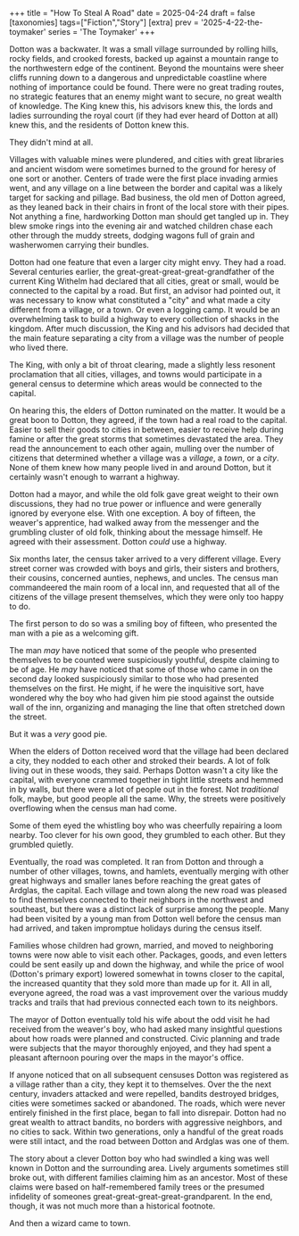 +++
title = "How To Steal A Road"
date = 2025-04-24
draft = false
[taxonomies]
tags=["Fiction","Story"]
[extra]
prev = '2025-4-22-the-toymaker'
series = 'The Toymaker'
+++

Dotton was a backwater. It was a small village surrounded by rolling hills, rocky fields, and crooked forests, backed up against a mountain range to the northwestern edge of the continent. Beyond the mountains were sheer cliffs running down to a dangerous and unpredictable coastline where nothing of importance could be found. There were no great trading routes, no strategic features that an enemy might want to secure, no great wealth of knowledge. The King knew this, his advisors knew this, the lords and ladies surrounding the royal court (if they had ever heard of Dotton at all) knew this, and the residents of Dotton knew this. 

They didn't mind at all.

Villages with valuable mines were plundered, and cities with great libraries and ancient wisdom were sometimes burned to the ground for heresy of one sort or another. Centers of trade were the first place invading armies went, and any village on a line between the border and capital was a likely target for sacking and pillage. Bad business, the old men of Dotton agreed, as they leaned back in their chairs in front of the local store with their pipes. Not anything a fine, hardworking Dotton man should get tangled up in. They blew smoke rings into the evening air and watched children chase each other through the muddy streets, dodging wagons full of grain and washerwomen carrying their bundles. 

Dotton had one feature that even a larger city might envy. They had a road. Several centuries earlier, the great-great-great-great-grandfather of the current King Withelm had declared that all cities, great or small, would be connected to the capital by a road. But first, an advisor had pointed out, it was necessary to know what constituted a "city" and what made a city different from a village, or a town. Or even a logging camp. It would be an overwhelming task to build a highway to every collection of shacks in the kingdom. After much discussion, the King and his advisors had decided that the main feature separating a city from a village was the number of people who lived there. 

The King, with only a bit of throat clearing, made a slightly less resonent proclamation that all cities, villages, and towns would participate in a general census to determine which areas would be connected to the capital. 

On hearing this, the elders of Dotton ruminated on the matter. It would be a great boon to Dotton, they agreed, if the town had a real road to the capital. Easier to sell their goods to cities in between, easier to receive help during famine or after the great storms that sometimes devastated the area. They read the announcement to each other again, mulling over the number of citizens that determined whether a village was a *village*, a *town*, or a *city*. None of them knew how many people lived in and around Dotton, but it certainly wasn't enough to warrant a highway.

Dotton had a mayor, and while the old folk gave great weight to their own discussions, they had no true power or influence and were generally ignored by everyone else. With one exception. A boy of fifteen, the weaver's apprentice, had walked away from the messenger and the grumbling cluster of old folk, thinking about the message himself. He agreed with their assessment. Dotton *could* use a highway.

Six months later, the census taker arrived to a very different village. Every street corner was crowded with boys and girls, their sisters and brothers, their cousins, concerned aunties, nephews, and uncles. The census man commandeered the main room of a local inn, and requested that all of the citizens of the village present themselves, which they were only too happy to do. 

The first person to do so was a smiling boy of fifteen, who presented the man with a pie as a welcoming gift. 

The man *may* have noticed that some of the people who presented themselves to be counted were suspiciously youthful, despite claiming to be of age. He *may* have noticed that some of those who came in on the second day looked suspiciously similar to those who had presented themselves on the first. He might, if he were the inquisitive sort, have wondered why the boy who had given him pie stood against the outside wall of the inn, organizing and managing the line that often stretched down the street.

But it was a *very* good pie.

When the elders of Dotton received word that the village had been declared a city, they nodded to each other and stroked their beards. A lot of folk living out in these woods, they said. Perhaps Dotton wasn't a city like the capital, with everyone crammed together in tight little streets and hemmed in by walls, but there were a lot of people out in the forest. Not *traditional* folk, maybe, but good people all the same. Why, the streets were positively overflowing when the census man had come. 

Some of them eyed the whistling boy who was cheerfully repairing a loom nearby. Too clever for his own good, they grumbled to each other. But they grumbled quietly.

Eventually, the road was completed. It ran from Dotton and through a number of other villages, towns, and hamlets, eventually merging with other great highways and smaller lanes before reaching the great gates of Ardglas, the capital. Each village and town along the new road was pleased to find themselves connected to their neighbors in the northwest and southeast, but there was a distinct lack of surprise among the people. Many had been visited by a young man from Dotton well before the census man had arrived, and taken impromptue holidays during the census itself.

Families whose children had grown, married, and moved to neighboring towns were now able to visit each other. Packages, goods, and even letters could be sent easily up and down the highway, and while the price of wool (Dotton's primary export) lowered somewhat in towns closer to the capital, the increased quantity that they sold more than made up for it. All in all, everyone agreed, the road was a vast improvement over the various muddy tracks and trails that had previous connected each town to its neighbors.

The mayor of Dotton eventually told his wife about the odd visit he had received from the weaver's boy, who had asked many insightful questions about how roads were planned and constructed. Civic planning and trade were subjects that the mayor thoroughly enjoyed, and they had spent a pleasant afternoon pouring over the maps in the mayor's office.

If anyone noticed that on all subsequent censuses Dotton was registered as a village rather than a city, they kept it to themselves. Over the the next century, invaders attacked and were repelled, bandits destroyed bridges, cities were sometimes sacked or abandoned. The roads, which were never entirely finished in the first place, began to fall into disrepair. Dotton had no great wealth to attract bandits, no borders with aggressive neighbors, and no cities to sack. Within two generations, only a handful of the great roads were still intact, and the road between Dotton and Ardglas was one of them.

The story about a clever Dotton boy who had swindled a king was well known in Dotton and the surrounding area. Lively arguments sometimes still broke out, with different families claiming him as an ancestor. Most of these claims were based on half-remembered family trees or the presumed infidelity of someones great-great-great-great-grandparent. In the end, though, it was not much more than a historical footnote. 

And then a wizard came to town.

